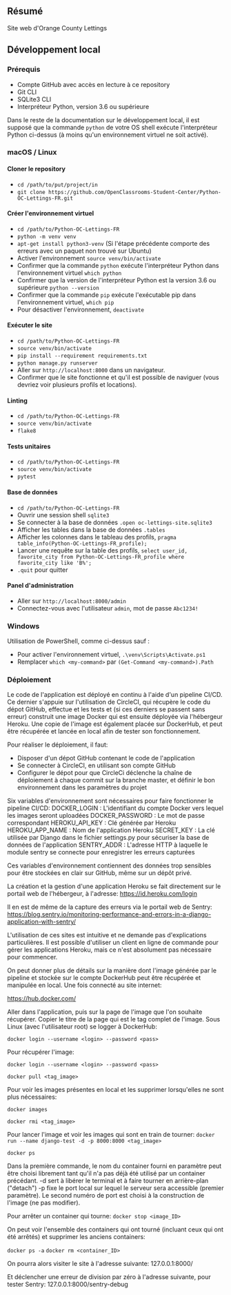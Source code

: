 ## Résumé

Site web d'Orange County Lettings

## Développement local

### Prérequis

- Compte GitHub avec accès en lecture à ce repository
- Git CLI
- SQLite3 CLI
- Interpréteur Python, version 3.6 ou supérieure

Dans le reste de la documentation sur le développement local, il est supposé que la commande `python` de votre OS shell exécute l'interpréteur Python ci-dessus (à moins qu'un environnement virtuel ne soit activé).

### macOS / Linux

#### Cloner le repository

- `cd /path/to/put/project/in`
- `git clone https://github.com/OpenClassrooms-Student-Center/Python-OC-Lettings-FR.git`

#### Créer l'environnement virtuel

- `cd /path/to/Python-OC-Lettings-FR`
- `python -m venv venv`
- `apt-get install python3-venv` (Si l'étape précédente comporte des erreurs avec un paquet non trouvé sur Ubuntu)
- Activer l'environnement `source venv/bin/activate`
- Confirmer que la commande `python` exécute l'interpréteur Python dans l'environnement virtuel
`which python`
- Confirmer que la version de l'interpréteur Python est la version 3.6 ou supérieure `python --version`
- Confirmer que la commande `pip` exécute l'exécutable pip dans l'environnement virtuel, `which pip`
- Pour désactiver l'environnement, `deactivate`

#### Exécuter le site

- `cd /path/to/Python-OC-Lettings-FR`
- `source venv/bin/activate`
- `pip install --requirement requirements.txt`
- `python manage.py runserver`
- Aller sur `http://localhost:8000` dans un navigateur.
- Confirmer que le site fonctionne et qu'il est possible de naviguer (vous devriez voir plusieurs profils et locations).

#### Linting

- `cd /path/to/Python-OC-Lettings-FR`
- `source venv/bin/activate`
- `flake8`

#### Tests unitaires

- `cd /path/to/Python-OC-Lettings-FR`
- `source venv/bin/activate`
- `pytest`

#### Base de données

- `cd /path/to/Python-OC-Lettings-FR`
- Ouvrir une session shell `sqlite3`
- Se connecter à la base de données `.open oc-lettings-site.sqlite3`
- Afficher les tables dans la base de données `.tables`
- Afficher les colonnes dans le tableau des profils, `pragma table_info(Python-OC-Lettings-FR_profile);`
- Lancer une requête sur la table des profils, `select user_id, favorite_city from
  Python-OC-Lettings-FR_profile where favorite_city like 'B%';`
- `.quit` pour quitter

#### Panel d'administration

- Aller sur `http://localhost:8000/admin`
- Connectez-vous avec l'utilisateur `admin`, mot de passe `Abc1234!`

### Windows

Utilisation de PowerShell, comme ci-dessus sauf :

- Pour activer l'environnement virtuel, `.\venv\Scripts\Activate.ps1` 
- Remplacer `which <my-command>` par `(Get-Command <my-command>).Path`

### Déploiement

Le code de l'application est déployé en continu à l'aide d'un pipeline CI/CD. Ce dernier s'appuie sur l'utilisation de CircleCI, qui récupère le code du dépot GitHub, effectue et les tests et (si ces derniers se passent sans erreur) construit une image Docker qui est ensuite déployée via l'hébergeur Heroku. Une copie de l'image est également placée sur DockerHub, et peut être récupérée et lancée en local afin de tester son fonctionnement.

Pour réaliser le déploiement, il faut:
- Disposer d'un dépot GitHub contenant le code de l'application
- Se connecter à CircleCI, en utilisant son compte GitHub
- Configurer le dépot pour que CircleCi déclenche la chaîne de déploiement à chaque commit sur la branche master, et définir le bon environnement dans les paramètres du projet

Six variables d'environnement sont nécessaires pour faire fonctionner le pipeline CI/CD:
DOCKER_LOGIN : L'identifiant du compte Docker vers lequel les images seront uploadées
DOCKER_PASSWORD : Le mot de passe correspondant
HEROKU_API_KEY : Clé générée par Heroku 
HEROKU_APP_NAME	: Nom de l'application Heroku
SECRET_KEY : La clé utilisée par Django dans le fichier settings.py pour sécuriser la base de données de l'application
SENTRY_ADDR	: L'adresse HTTP à laquelle le module sentry se connecte pour enregistrer les erreurs capturées

Ces variables d'environnement contiennent des données trop sensibles pour être stockées en clair sur GitHub, même sur un dépôt privé.

La création et la gestion d'une application Heroku se fait directement sur le portail web de l'hébergeur, à l'adresse:
https://id.heroku.com/login

Il en est de même de la capture des erreurs via le portail web de Sentry:
https://blog.sentry.io/monitoring-performance-and-errors-in-a-django-application-with-sentry/

L'utilisation de ces sites est intuitive et ne demande pas d'explications particulières. Il est possible d'utiliser un client en ligne de commande pour gérer les applications Heroku, mais ce n'est absolument pas nécessaire pour commencer.

On peut donner plus de détails sur la manière dont l'image générée par le pipeline et stockée sur le compte DockerHub peut être récupérée et manipulée en local.
Une fois connecté au site internet:

https://hub.docker.com/

Aller dans l'application, puis sur la page de l'image que l'on souhaite récupérer. Copier le titre de la page qui est le tag complet de l'image.
Sous Linux (avec l'utilisateur root) se logger à DockerHub:

`docker login --username <login> --password <pass>`

Pour récupérer l'image:

`docker login --username <login> --password <pass>`

`docker pull <tag_image>`

Pour voir les images présentes en local et les supprimer lorsqu'elles ne sont plus nécessaires:

`docker images`

`docker rmi <tag_image>`

Pour lancer l'image et voir les images qui sont en train de tourner:
`docker run --name django-test -d -p 8000:8000 <tag_image>`

`docker ps`

Dans la première commande, le nom du container fourni en paramètre peut être choisi librement tant qu'il n'a pas déjà été utilisé par un container précédant.
-d sert à libérer le terminal et à faire tourner en arrière-plan ("detach")
-p fixe le port local sur lequel le serveur sera accessible (premier paramètre). Le second numéro de port est choisi à la construction de l'image (ne pas modifier).

Pour arrêter un container qui tourne:
`docker stop <image_ID>`

On peut voir l'ensemble des containers qui ont tourné (incluant ceux qui ont été arrêtés) et supprimer les anciens containers:

`docker ps -a`
`docker rm <container_ID>`

On pourra alors visiter le site à l'adresse suivante:
127.0.0.1:8000/

Et déclencher une erreur de division par zéro à l'adresse suivante, pour tester Sentry:
127.0.0.1:8000/sentry-debug
